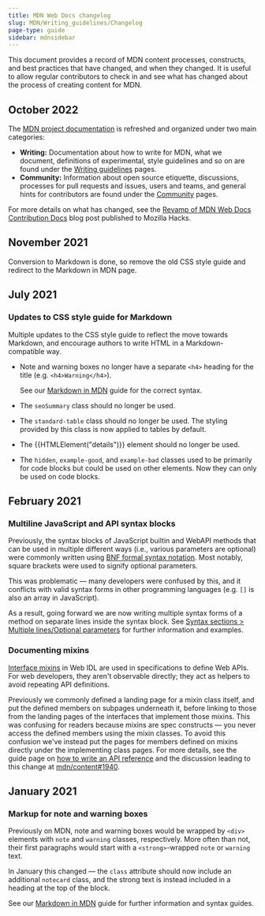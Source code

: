 ```yaml
---
title: MDN Web Docs changelog
slug: MDN/Writing_guidelines/Changelog
page-type: guide
sidebar: mdnsidebar
---
```


This document provides a record of MDN content processes, constructs, and best practices that have changed, and when they changed. It is useful to allow regular contributors to check in and see what has changed about the process of creating content for MDN.

## October 2022

The [MDN project documentation](/en-US/docs/MDN) is refreshed and organized under two main categories:

- **Writing:** Documentation about how to write for MDN, what we document, definitions of experimental, style guidelines and so on are found under the [Writing guidelines](/en-US/docs/MDN/Writing_guidelines) pages.
- **Community:** Information about open source etiquette, discussions, processes for pull requests and issues, users and teams, and general hints for contributors are found under the [Community](/en-US/docs/MDN/Community) pages.

For more details on what has changed, see the [Revamp of MDN Web Docs Contribution Docs](https://hacks.mozilla.org/2022/10/revamp-of-mdn-web-docs-contribution-docs/) blog post published to Mozilla Hacks.

## November 2021

Conversion to Markdown is done, so remove the old CSS style guide and redirect to the Markdown in MDN page.

## July 2021

### Updates to CSS style guide for Markdown

Multiple updates to the CSS style guide to reflect the move towards Markdown, and encourage authors to write HTML in a Markdown-compatible way.

- Note and warning boxes no longer have a separate `<h4>` heading for the title (e.g. `<h4>Warning</h4>`).

  See our [Markdown in MDN](/en-US/docs/MDN/Writing_guidelines/Howto/Markdown_in_MDN#notes_warnings_and_callouts) guide for the correct syntax.

- The `seoSummary` class should no longer be used.
- The `standard-table` class should no longer be used. The styling provided by this class is now applied to tables by default.
- The {{HTMLElement("details")}} element should no longer be used.
- The `hidden`, `example-good`, and `example-bad` classes used to be primarily for code blocks but could be used on other elements. Now they can only be used on code blocks.

## February 2021

### Multiline JavaScript and API syntax blocks

Previously, the syntax blocks of JavaScript builtin and WebAPI methods that can be used in multiple different ways (i.e., various parameters are optional) were commonly written using [BNF formal syntax notation](https://en.wikipedia.org/wiki/Backus%E2%80%93Naur_form). Most notably, square brackets were used to signify optional parameters.

This was problematic — many developers were confused by this, and it conflicts with valid syntax forms in other programming languages (e.g. `[]` is also an array in JavaScript).

As a result, going forward we are now writing multiple syntax forms of a method on separate lines inside the syntax block. See [Syntax sections > Multiple lines/Optional parameters](/en-US/docs/MDN/Writing_guidelines/Page_structures/Syntax_sections#multiple_linesoptional_parameters) for further information and examples.

### Documenting mixins

[Interface mixins](https://heycam.github.io/webidl/#idl-interface-mixins) in Web IDL are used in specifications to define Web APIs.
For web developers, they aren't observable directly; they act as helpers to avoid repeating API definitions.

Previously we commonly defined a landing page for a mixin class itself, and put the defined members on subpages underneath it,
before linking to those from the landing pages of the interfaces that implement those mixins.
This was confusing for readers because mixins are spec constructs — you never access the defined members using the mixin classes.
To avoid this confusion we've instead put the pages for members defined on mixins directly under the implementing class pages.
For more details, see the guide page on
[how to write an API reference](/en-US/docs/MDN/Writing_guidelines/Howto/Write_an_api_reference/Information_contained_in_a_WebIDL_file#mixins)
and the discussion leading to this change at [mdn/content#1940](https://github.com/mdn/content/issues/1940).

## January 2021

### Markup for note and warning boxes

Previously on MDN, note and warning boxes would be wrapped by `<div>` elements with `note` and `warning` classes, respectively. More often than not, their first paragraphs would start with a `<strong>`-wrapped `note` or `warning` text.

In January this changed — the `class` attribute should now include an additional `notecard` class, and the strong text is instead included in a heading at the top of the block.

See our [Markdown in MDN](/en-US/docs/MDN/Writing_guidelines/Howto/Markdown_in_MDN#notes_warnings_and_callouts) guide for further information and syntax guides.
